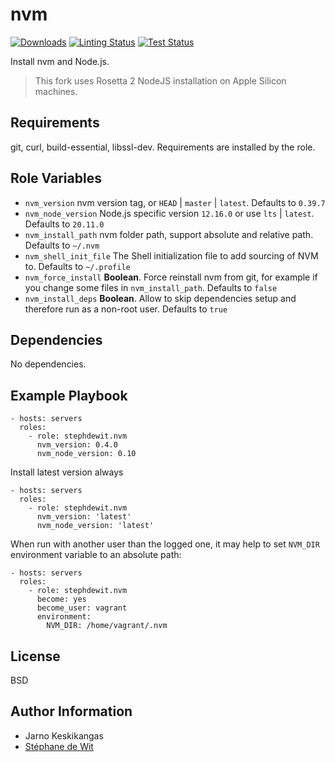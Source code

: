 # nvm

[![Downloads](https://img.shields.io/ansible/role/d/stephdewit/nvm?label=Downloads)](https://galaxy.ansible.com/stephdewit/nvm) [![Linting Status](https://github.com/stephdewit/ansible-nvm/actions/workflows/lint.yaml/badge.svg)](https://github.com/stephdewit/ansible-nvm/actions/workflows/lint.yaml) [![Test Status](https://github.com/stephdewit/ansible-nvm/actions/workflows/test.yaml/badge.svg)](https://github.com/stephdewit/ansible-nvm/actions/workflows/test.yaml)

Install nvm and Node.js.

> This fork uses Rosetta 2 NodeJS installation on Apple Silicon machines.

## Requirements

git, curl, build-essential, libssl-dev. Requirements are installed by the role.

## Role Variables

- `nvm_version` nvm version tag, or `HEAD` | `master` | `latest`. Defaults to `0.39.7`
- `nvm_node_version` Node.js specific version `12.16.0` or use `lts` | `latest`. Defaults to `20.11.0`
- `nvm_install_path` nvm folder path, support absolute and relative path. Defaults to `~/.nvm`
- `nvm_shell_init_file` The Shell initialization file to add sourcing of NVM to. Defaults to `~/.profile`
- `nvm_force_install` **Boolean**. Force reinstall nvm from git, for example if you change some files in `nvm_install_path`. Defaults to `false`
- `nvm_install_deps` **Boolean**. Allow to skip dependencies setup and therefore run as a non-root user. Defaults to `true`

## Dependencies

No dependencies.

## Example Playbook

    - hosts: servers
      roles:
        - role: stephdewit.nvm
          nvm_version: 0.4.0
          nvm_node_version: 0.10

Install latest version always

    - hosts: servers
      roles:
        - role: stephdewit.nvm
          nvm_version: 'latest'
          nvm_node_version: 'latest'

When run with another user than the logged one, it may help to set `NVM_DIR` environment variable to an absolute path:

    - hosts: servers
      roles:
        - role: stephdewit.nvm
          become: yes
          become_user: vagrant
          environment:
            NVM_DIR: /home/vagrant/.nvm

## License

BSD

## Author Information

- Jarno Keskikangas
- [Stéphane de Wit](https://www.stephanedewit.be)

